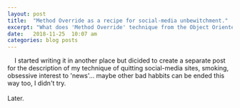 ```yaml
---
layout: post
title:  "Method Override as a recipe for social-media unbewitchment."
excerpt: "What does 'Method Override' technique from the Object Oriented Programming that we all know and quitting social-media site or smoking have in common?"
date:   2018-11-25  10:07 am
categories: blog posts
---
```

&nbsp;&nbsp;&nbsp;&nbsp;I started writing it in another place but dicided to create a separate post for the description of my technique of quitting social-media sites, smoking, obsessive interest to 'news'... maybe other bad habbits can be ended this way too, I didn't try.<br><br>
Later.
